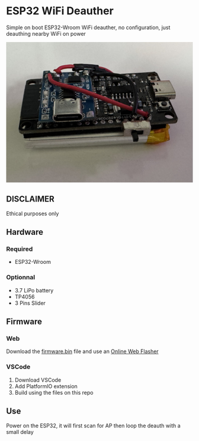 # ESP32 WiFi Deauther
Simple on boot ESP32-Wroom WiFi deauther, no configuration, just deauthing nearby WiFi on power

![Image](pic/IMG_1679.JPEG)

## DISCLAIMER
Ethical purposes only

## Hardware 
### Required
* ESP32-Wroom
### Optionnal
* 3.7 LiPo battery
* TP4056
* 3 Pins Slider

## Firmware
### Web
Download the [firmware.bin](src/firmware.bin) file and use an [Online Web Flasher](https://esptool.spacehuhn.com/)

### VSCode
1. Download VSCode
2. Add PlatformIO extension
3. Build using the files on this repo

## Use
Power on the ESP32, it will first scan for AP then loop the deauth with a small delay
